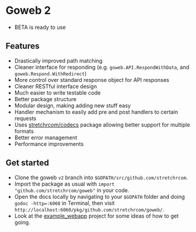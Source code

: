 # Goweb 2

  * BETA is ready to use
  
## Features

  * Drastically improved path matching
  * Cleaner interface for responding (e.g. `goweb.API.RespondWithData`, and `goweb.Respond.WithRedirect`)
  * More control over standard response object for API responses
  * Cleaner RESTful interface design
  * Much easier to write testable code
  * Better package structure
  * Modular design, making adding new stuff easy
  * Handler mechanism to easily add pre and post handlers to certain requests
  * Uses [stretchrcom/codecs](https://github.com/stretchrcom/codecs) package allowing better support for multiple formats
  * Better error management
  * Performance improvements

## Get started

  * Clone the goweb `v2` branch into `$GOPATH/src/github.com/stretchrcom`.
  * Import the package as usual with `import "github.com/stretchrcom/goweb"` in your code.
  * Open the docs locally by navigating to your `$GOPATH` folder and doing `godoc -http=:6060` in Terminal, then visit `http://localhost:6060/pkg/github.com/stretchrcom/goweb/`.
  * Look at the [example_webapp](https://github.com/stretchrcom/goweb/blob/v2/example_webapp/main.go) project for some ideas of how to get going.
